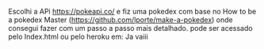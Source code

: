 Escolhi a APi https://pokeapi.co/ e fiz uma pokedex com base no How to be a pokedex Master (https://github.com/lporte/make-a-pokedex) onde consegui fazer com um passo a passo mais detalhado.
pode ser acessado pelo Index.html
ou pelo heroku em: Ja vaiii


